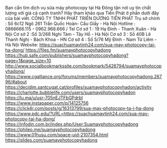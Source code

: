 Bạn cần tìm dịch vụ sửa máy photocopy tại Hà Đông tận nơi uy tín chất lượng với giá cả cạnh tranh? Hãy tham khảo qua Tiến Phát ở phần dưới đây của bài viết.
CÔNG TY TNHH PHÁT TRIỀN DƯƠNG TIẾN PHÁT
Trụ sở chính : Số 6c12 Ngõ 261 Trần Quốc Hoàn- Cầu Giấy - Hà Nội
Hotline : 0866666.115 - 0962.968.666 / Tel
Cơ sở 1 : 19 Hạ Đình - Thanh Xuân - Hà Nội
Cơ sở 2 :Số 3/268 Nghi Tàm - Tây Hồ - Hà Nội
Cơ sở 3 : Số 40B Lê Thanh Nghị - Bách Khoa - HN
Cơ sở 4 : Số 5/76 Mỹ Đình - Nam Từ Liêm - Hà Nội
Website: https://suachuamaytinh24.com/sua-may-photocopy-tai-ha-dong/
https://files.fm/suamayphotocopyhadong
https://hub.safe.com/publishers/suamayphotocopyhadong?page=1&page_size=10
http://www.socialbookmarkssite.com/bookmark/5426794/suamayphotocopyhadong/
https://www.cgalliance.org/forums/members/suamayphotocopyhadong.26796/#about
https://decidim.santcugat.cat/profiles/suamayphotocopyhadon/activity
https://charlotte.bubblelife.com/users/suamayphotocopyhadon
https://lu.ma/u/usr-705nEJTFbGPdrbI
https://www.instapaper.com/p/14125756
https://click4r.com/posts/g/16313799/sua-may-photocopy-ta-i-ha-dong
https://www.pdc.edu/?URL=https://suachuamaytinh24.com/sua-may-photocopy-tai-ha-dong/
https://infodin.com.br/index.php/User:Suamayphotocopyhadong
https://phileo.me/suamayphotocopyhadong
https://www.01husu.com/space-uid-2107354.html
https://slides.com/suamayphotocopyhadong


